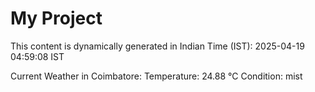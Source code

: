 # My Project

This content is dynamically generated in Indian Time (IST): 2025-04-19 04:59:08 IST


Current Weather in Coimbatore:
Temperature: 24.88 °C
Condition: mist
